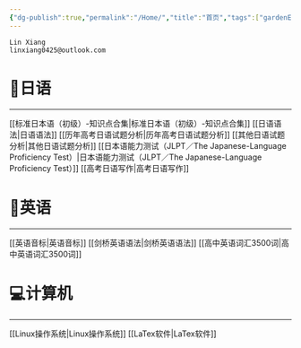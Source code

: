 ```yaml
---
{"dg-publish":true,"permalink":"/Home/","title":"首页","tags":["gardenEntry"],"noteIcon":""}
---
```


```
Lin Xiang
linxiang0425@outlook.com
```

# 📗日语
---
[[标准日本语（初级）-知识点合集\|标准日本语（初级）-知识点合集]]
[[日语语法\|日语语法]]
[[历年高考日语试题分析\|历年高考日语试题分析]]
[[其他日语试题分析\|其他日语试题分析]]
[[日本语能力测试（JLPT／The Japanese-Language Proficiency Test）\|日本语能力测试（JLPT／The Japanese-Language Proficiency Test）]]
[[高考日语写作\|高考日语写作]]

# 📕英语
---
[[英语音标\|英语音标]]
[[剑桥英语语法\|剑桥英语语法]]
[[高中英语词汇3500词\|高中英语词汇3500词]]

# 💻计算机
---
[[Linux操作系统\|Linux操作系统]]
[[LaTex软件\|LaTex软件]]


